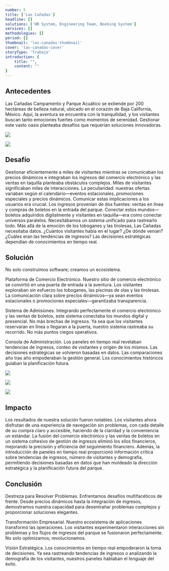 ```yaml
---
number: 5
title: ['Las Cañadas']
headline: []
solutions: ['HR System, Engineering Team, Booking System']
services: []
methodologies: []
period: []
thumbnail: 'las-canadas-thumbnail'
cover: 'las-canadas-cover'
storyType: 'Trabajo'
introduction: {
    title: "",
    content: ""
}
---
```


## Antecedentes

Las Cañadas Campamento y Parque Acuático se extiende por 200 hectáreas de belleza natural, ubicado en el corazón de Baja California, México. Aquí, la aventura se encuentra con la tranquilidad, y los visitantes buscan tanto emociones fuertes como momentos de serenidad. Gestionar este vasto oasis planteaba desafíos que requerían soluciones innovadoras.

![](/work/las-canadas-figure-1.jpg)

![](/work/las-canadas-figure-2.jpg)

## Desafío

Gestionar eficientemente a miles de visitantes mientras se comunicaban los precios dinámicos e integraban los ingresos del comercio electrónico y las ventas en taquilla planteaba obstáculos complejos. Miles de visitantes significaban miles de interacciones. La peculiaridad: nuestras ofertas variaban según el calendario—eventos estacionales, promociones especiales y precios dinámicos. Comunicar estas implicaciones a los usuarios era crucial. Los ingresos provenían de dos fuentes: ventas en línea y compras de boletos en la entrada del parque. Conectar estos mundos—boletos adquiridos digitalmente y visitantes en taquilla—era como conectar universos paralelos. Necesitábamos un sistema unificado para rastrearlo todo. Más allá de la emoción de los toboganes y las tirolesas, Las Cañadas necesitaba datos. ¿Cuántos visitantes había en el lugar? ¿De dónde venían? ¿Cuáles eran las tendencias de ingresos? Las decisiones estratégicas dependían de conocimientos en tiempo real.

## Solución

No solo construimos software; creamos un ecosistema.

Plataforma de Comercio Electrónico. Nuestro sitio de comercio electrónico se convirtió en una puerta de entrada a la aventura. Los visitantes exploraban sin esfuerzo los toboganes, las piscinas de olas y las tirolesas. La comunicación clara sobre precios dinámicos—ya sean eventos estacionales o promociones especiales—garantizaba transparencia.

Sistema de Admisiones. Integrando perfectamente el comercio electrónico y las ventas de boletos, este sistema conectaba los mundos digital y presencial. No más brechas de ingresos. Ya sea que los visitantes reservaran en línea o llegaran a la puerta, nuestro sistema rastreaba su recorrido. No más puntos ciegos operativos.

Consola de Administración. Los paneles en tiempo real revelaban tendencias de ingresos, conteo de visitantes y origen de los mismos. Las decisiones estratégicas se volvieron basadas en datos. Las comparaciones año tras año empoderaban la gestión general. Los conocimientos históricos guiaban la planificación futura.

![](/work/las-canadas-figure-3.jpg)

![](/work/las-canadas-figure-4.jpg)

![](/work/las-canadas-figure-5.jpg)

## Impacto

Los resultados de nuestra solución fueron notables. Los visitantes ahora disfrutan de una experiencia de navegación sin problemas, con cada detalle de su compra claro y accesible, haciendo de la claridad y la conveniencia un estándar. La fusión del comercio electrónico y las ventas de boletos en un sistema cohesivo de gestión de ingresos eliminó los silos financieros, mejorando la precisión y eficiencia del seguimiento financiero. Además, la introducción de paneles en tiempo real proporcionó información crítica sobre tendencias de ingresos, número de visitantes y demografía, permitiendo decisiones basadas en datos que han moldeado la dirección estratégica y la planificación futura del parque.

## Conclusión

Destreza para Resolver Problemas. Enfrentamos desafíos multifacéticos de frente. Desde precios dinámicos hasta la integración de ingresos, demostramos nuestra capacidad para desentrañar problemas complejos y proporcionar soluciones elegantes.

Transformación Empresarial. Nuestro ecosistema de aplicaciones transformó las operaciones. Los visitantes experimentaron interacciones sin problemas y los flujos de ingresos del parque se fusionaron perfectamente. No solo optimizamos; revolucionamos.

Visión Estratégica. Los conocimientos en tiempo real empoderaron la toma de decisiones. Ya sea rastreando tendencias de ingresos o analizando la demografía de los visitantes, nuestros paneles hablaban el lenguaje del éxito.